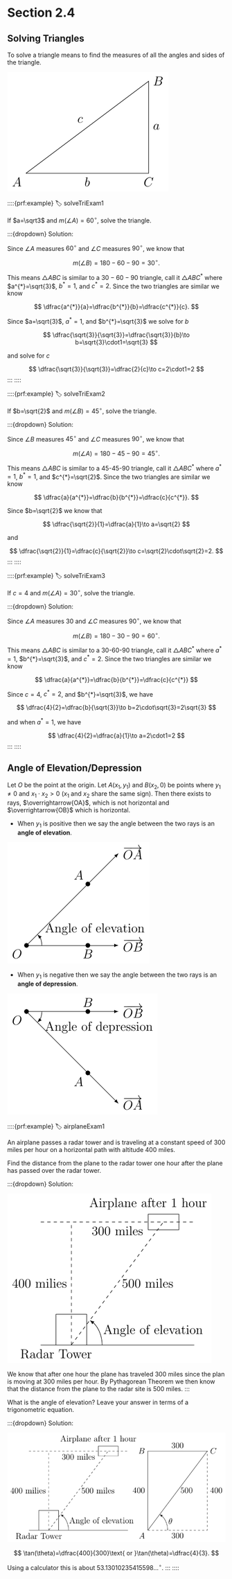 # Section 2.4

## Solving Triangles

To solve a triangle means to find the measures of all the angles and sides of the triangle.

!['Labeled triangle'](images/labeledTriangle.png)

::::{prf:example}
:label: solveTriExam1

If $a=\sqrt3$ and $m(\angle A) = 60^{\circ}$, solve the triangle.

:::{dropdown} Solution:

Since $\angle A$ measures $60^{\circ}$ and $\angle C$ measures $90^{\circ}$, we know that

$$
m(\angle B)=180-60-90=30^{\circ}.
$$

This means $\triangle ABC$ is similar to a $30-60-90$ triangle, call it $\triangle ABC^{*}$ where $a^{*}=\sqrt{3}$, $b^{*}=1,$ and $c^{*}=2$. Since the two triangles are similar we know

$$
\dfrac{a^{*}}{a}=\dfrac{b^{*}}{b}=\dfrac{c^{*}}{c}.
$$

Since $a=\sqrt{3}$, $a^{*}=1$, and $b^{*}=\sqrt{3}$ we solve for $b$

$$
\dfrac{\sqrt{3}}{\sqrt{3}}=\dfrac{\sqrt{3}}{b}\to b=\sqrt{3}\cdot1=\sqrt{3}
$$

and solve for $c$

$$
\dfrac{\sqrt{3}}{\sqrt{3}}=\dfrac{2}{c}\to c=2\cdot1=2
$$
:::
::::

::::{prf:example}
:label: solveTriExam2

If $b=\sqrt{2}$ and $m(\angle B)=45^{\circ}$, solve the triangle.

:::{dropdown} Solution:

Since $\angle B$ measures $45^{\circ}$ and $\angle C$ measures $90^{\circ}$, we know that

$$
m(\angle A)=180-45-90=45^{\circ}.
$$

This means $\triangle ABC$ is similar to a 45-45-90 triangle, call it $\triangle ABC^{*}$ where $a^{*}=1$, $b^{*}=1$, and $c^{*}=\sqrt{2}$. Since the two triangles are similar we know

$$
\dfrac{a}{a^{*}}=\dfrac{b}{b^{*}}=\dfrac{c}{c^{*}}.
$$

Since $b=\sqrt{2}$ we know that 

$$
\dfrac{\sqrt{2}}{1}=\dfrac{a}{1}\to a=\sqrt{2}
$$

and

$$
\dfrac{\sqrt{2}}{1}=\dfrac{c}{\sqrt{2}}\to c=\sqrt{2}\cdot\sqrt{2}=2.
$$
:::
::::

::::{prf:example}
:label: solveTriExam3

If $c=4$ and $m(\angle A)=30^{\circ}$, solve the triangle.

:::{dropdown} Solution:

Since $\angle A$ measures $30$ and $\angle C$ measures $90^{\circ}$, we know that

$$
m(\angle B)=180-30-90=60^{\circ}.
$$

This means $\triangle ABC$ is similar to a 30-60-90 triangle, call it $\triangle ABC^{*}$ where $a^{*}=1$, $b^{*}=\sqrt{3}$, and $c^{*}=2$. Since the two triangles are similar we know

$$
\dfrac{a}{a^{*}}=\dfrac{b}{b^{*}}=\dfrac{c}{c^{*}}
$$

Since $c=4$, $c^{*}=2$, and $b^{*}=\sqrt{3}$, we have

$$
\dfrac{4}{2}=\dfrac{b}{\sqrt{3}}\to b=2\cdot\sqrt{3}=2\sqrt{3}
$$

and when $a^{*}=1$, we have

$$
\dfrac{4}{2}=\dfrac{a}{1}\to a=2\cdot1=2
$$
:::
::::

## Angle of Elevation/Depression

Let $O$ be the point at the origin. Let $A(x_{1},y_{1})$ and $B(x_{2},0)$ be points where $y_{1}\ne0$ and $x_{1}\cdot x_{2}>0$ ($x_{1}$ and $x_{2}$ share the same sign). Then there exists to rays, $\overrightarrow{OA}$, which is not horizontal and $\overrightarrow{OB}$ which is horizontal.

* When $y_{1}$ is positive then we say the angle between the two rays is an **angle of elevation**.

!['an image of angle of elevation'](images/angleofelevation.png)

* When $y_{1}$ is negative then we say the angle between the two rays is an **angle of depression**.

!['an image of angle of depression'](images/angleofdepression.png)

::::{prf:example}
:label: airplaneExam1

An airplane passes a radar tower and is traveling at a constant speed of 300 miles per hour on a horizontal path with altitude $400$ miles.

Find the distance from the plane to the radar tower one hour after the plane has passed over the radar tower.

:::{dropdown} Solution:

!['image describing what is happening with the plane'](images/airplane1.png)

We know that after one hour the plane has traveled 300 miles since the plan is moving at 300 miles per hour. By Pythagorean Theorem we then know that the distance from the plane to the radar site is 500 miles.
:::

What is the angle of elevation? Leave your answer in terms of a trigonometric equation.

:::{dropdown} Solution:

!['image showing how to compute the angle of elevation'](images/airplane2.png)

$$
\tan(\theta)=\dfrac{400}{300}\text{ or }\tan(\theta)=\dfrac{4}{3}.
$$

Using a calculator this is about $53.13010235415598...^{\circ}$.
:::
::::
